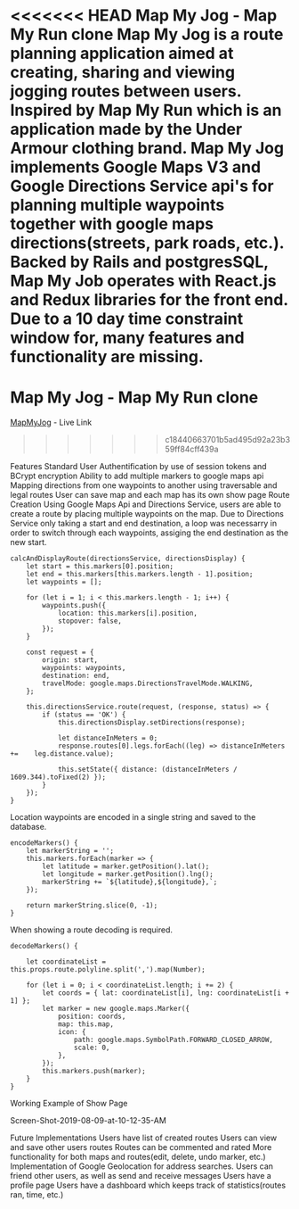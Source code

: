 <<<<<<< HEAD
Map My Jog - Map My Run clone
Map My Jog is a route planning application aimed at creating, sharing and viewing jogging routes between users. Inspired by Map My Run which is an application made by the Under Armour clothing brand. Map My Jog implements Google Maps V3 and Google Directions Service api's for planning multiple waypoints together with google maps directions(streets, park roads, etc.). Backed by Rails and postgresSQL, Map My Job operates with React.js and Redux libraries for the front end. Due to a 10 day time constraint window for, many features and functionality are missing.
=======
# Map My Jog - Map My Run clone 
[MapMyJog](https://mapmyjog.herokuapp.com/#/) - Live Link
>>>>>>> c18440663701b5ad495d92a23b359ff84cff439a

Features
Standard User Authentification by use of session tokens and BCrypt encryption
Ability to add multiple markers to google maps api
Mapping directions from one waypoints to another using traversable and legal routes
User can save map and each map has its own show page
Route Creation
Using Google Maps Api and Directions Service, users are able to create a route by placing multiple waypoints on the map. Due to Directions Service only taking a start and end destination, a loop was necessarry in order to switch through each waypoints, assiging the end destination as the new start.

    calcAndDisplayRoute(directionsService, directionsDisplay) {
        let start = this.markers[0].position;
        let end = this.markers[this.markers.length - 1].position;
        let waypoints = [];

        for (let i = 1; i < this.markers.length - 1; i++) {
            waypoints.push({
                location: this.markers[i].position,
                stopover: false,
            });
        }

        const request = {
            origin: start,
            waypoints: waypoints,
            destination: end,
            travelMode: google.maps.DirectionsTravelMode.WALKING,
        };

        this.directionsService.route(request, (response, status) => {
            if (status == 'OK') {
                this.directionsDisplay.setDirections(response);

                let distanceInMeters = 0;
                response.routes[0].legs.forEach((leg) => distanceInMeters +=    leg.distance.value);

                this.setState({ distance: (distanceInMeters / 1609.344).toFixed(2) });
            }
        });
    }
Location waypoints are encoded in a single string and saved to the database.

    encodeMarkers() { 
        let markerString = '';
        this.markers.forEach(marker => {
            let latitude = marker.getPosition().lat();
            let longitude = marker.getPosition().lng();
            markerString += `${latitude},${longitude},`;
        });

        return markerString.slice(0, -1);
    }
When showing a route decoding is required.

    decodeMarkers() {
        
        let coordinateList = this.props.route.polyline.split(',').map(Number);

        for (let i = 0; i < coordinateList.length; i += 2) {
            let coords = { lat: coordinateList[i], lng: coordinateList[i + 1] };
            let marker = new google.maps.Marker({
                position: coords,
                map: this.map,
                icon: {
                    path: google.maps.SymbolPath.FORWARD_CLOSED_ARROW,
                    scale: 0,
                },
            });
            this.markers.push(marker);
        }
    }
Working Example of Show Page

Screen-Shot-2019-08-09-at-10-12-35-AM

Future Implementations
Users have list of created routes
Users can view and save other users routes
Routes can be commented and rated
More functionality for both maps and routes(edit, delete, undo marker, etc.)
Implementation of Google Geolocation for address searches.
Users can friend other users, as well as send and receive messages
Users have a profile page
Users have a dashboard which keeps track of statistics(routes ran, time, etc.)